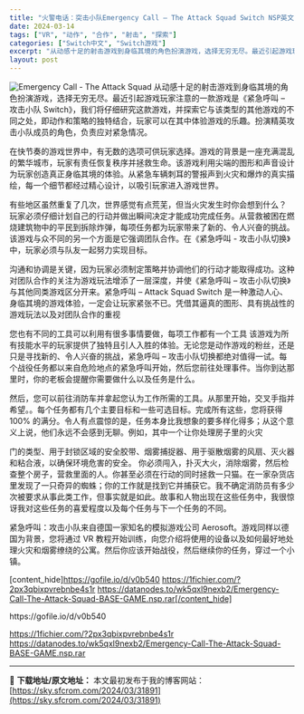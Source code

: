 ```yaml
---
title: "火警电话：突击小队Emergency Call – The Attack Squad Switch NSP英文 1.5G"
date: 2024-03-14
tags: ["VR", "动作", "合作", "射击", "探索"]
categories: ["Switch中文", "Switch游戏"]
excerpt: "从动感十足的射击游戏到身临其境的角色扮演游戏，选择无穷无尽。最近引起游戏玩家注意的一款游戏是《紧急呼叫 – 攻击小队 Switch》，我们将仔细研究这款游戏，并探索它与该类型的其他游戏的不同之处，即动作和策略的独特结合，玩家可以在其中体验游戏的乐趣。扮演精英攻击小队成员的角色，负责应对紧急情况。 在&hellip;"
layout: post
---
```


<img class="aligncenter" src="https://sky.sfcrom.com/wp-content/uploads/2024/03/20240329101023-9d78b.jpeg" alt="Emergency Call - The Attack Squad" />
从动感十足的射击游戏到身临其境的角色扮演游戏，选择无穷无尽。最近引起游戏玩家注意的一款游戏是《紧急呼叫 – 攻击小队 Switch》，我们将仔细研究这款游戏，并探索它与该类型的其他游戏的不同之处，即动作和策略的独特结合，玩家可以在其中体验游戏的乐趣。扮演精英攻击小队成员的角色，负责应对紧急情况。

在快节奏的游戏世界中，有无数的选项可供玩家选择。游戏的背景是一座充满混乱的繁华城市，玩家有责任恢复秩序并拯救生命。该游戏利用尖端的图形和声音设计为玩家创造真正身临其境的体验。从紧急车辆刺耳的警报声到火灾和爆炸的真实描绘，每一个细节都经过精心设计，以吸引玩家进入游戏世界。

有些地区虽然重复了几次，世界感觉有点荒芜，但当火灾发生时你会想到什么？
玩家必须仔细计划自己的行动并做出瞬间决定才能成功完成任务。从营救被困在燃烧建筑物中的平民到拆除炸弹，每项任务都为玩家带来了新的、令人兴奋的挑战。该游戏与众不同的另一个方面是它强调团队合作。在《紧急呼叫 - 攻击小队切换》中，玩家必须与队友一起努力实现目标。

沟通和协调是关键，因为玩家必须制定策略并协调他们的行动才能取得成功。这种对团队合作的关注为游戏玩法增添了一层深度，并使《紧急呼叫 – 攻击小队切换》与其他同类游戏区分开来。紧急呼叫 – Attack Squad Switch 是一种激动人心、身临其境的游戏体验，一定会让玩家紧张不已。凭借其逼真的图形、具有挑战性的游戏玩法以及对团队合作的重视

您也有不同的工具可以利用有很多事情要做，每项工作都有一个工具
该游戏为所有技能水平的玩家提供了独特且引人入胜的体验。无论您是动作游戏的粉丝，还是只是寻找新的、令人兴奋的挑战，紧急呼叫 – 攻击小队切换都绝对值得一试。每个战役任务都以来自危险地点的紧急呼叫开始，然后您前往处理事件。当你到达那里时，你的老板会提醒你需要做什么以及任务是什么。

然后，您可以前往消防车并拿起您认为工作所需的工具。从那里开始，交叉手指并希望。。每个任务都有几个主要目标和一些可选目标。完成所有这些，您将获得 100% 的满分。令人有点震惊的是，任务本身比我想象的要多样化得多；从这个意义上说，他们永远不会感到无聊。例如，其中一个让你处理房子里的火灾

门的类型、用于封锁区域的安全胶带、烟雾捕捉器、用于驱散烟雾的风扇、灭火器和粘合液，以确保环境危害的安全。
你必须闯入，扑灭大火，消除烟雾，然后检查整个房子，营救里面的人。你甚至必须在行动的同时拯救一只猫。在一家杂货店里发现了一只奇异的蜘蛛；你的工作就是找到它并捕获它。我不确定消防员有多少次被要求从事此类工作，但事实就是如此。故事和人物出现在这些任务中，我很惊讶我对这些任务的喜爱程度以及每个任务与下一个任务的不同。

紧急呼叫：攻击小队来自德国一家知名的模拟游戏公司 Aerosoft。游戏同样以德国为背景，您将通过 VR 教程开始训练，向您介绍将使用的设备以及如何最好地处理火灾和烟雾缭绕的公寓。然后你应该开始战役，然后继续你的任务，穿过一个小镇。

[content_hide]https://gofile.io/d/v0b540
https://1fichier.com/?2px3qbixpvrebnbe4s1r
https://datanodes.to/wk5qxl9nexb2/Emergency-Call-The-Attack-Squad-BASE-GAME.nsp.rar[/content_hide]

<!--wechatfans start-->https://gofile.io/d/v0b540
https://1fichier.com/?2px3qbixpvrebnbe4s1r
https://datanodes.to/wk5qxl9nexb2/Emergency-Call-The-Attack-Squad-BASE-GAME.nsp.rar<!--wechatfans end-->

---
📖 **下载地址/原文地址：** 本文最初发布于我的博客网站：[https://sky.sfcrom.com/2024/03/31891](https://sky.sfcrom.com/2024/03/31891)
